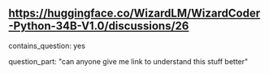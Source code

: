 ## https://huggingface.co/WizardLM/WizardCoder-Python-34B-V1.0/discussions/26

contains_question: yes

question_part: "can anyone give me link to understand this stuff better"